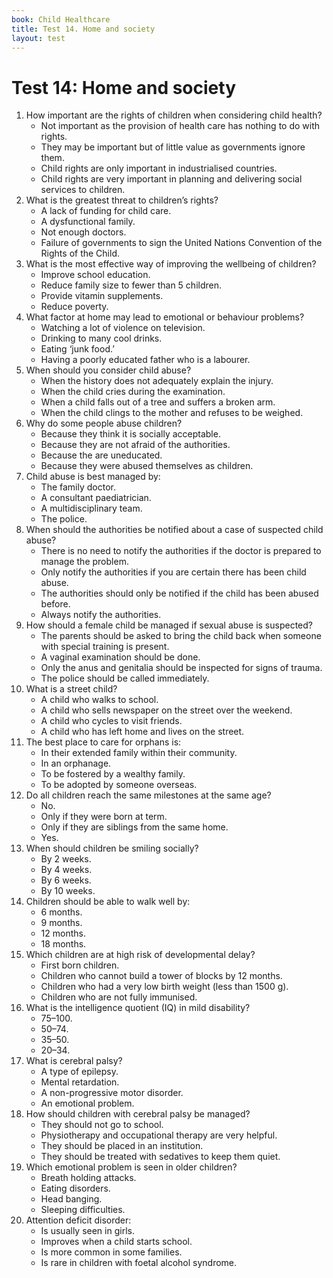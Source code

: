```yaml
---
book: Child Healthcare
title: Test 14. Home and society
layout: test
---
```


# Test 14: Home and society

1.	How important are the rights of children when considering child health?
	-	Not important as the provision of health care has nothing to do with rights.
	-	They may be important but of little value as governments ignore them.
	-	Child rights are only important in industrialised countries.
	+	Child rights are very important in planning and delivering social services to children.
2.	What is the greatest threat to children’s rights?
	-	A lack of funding for child care.
	+	A dysfunctional family.
	-	Not enough doctors.
	-	Failure of governments to sign the United Nations Convention of the Rights of the Child.
3.	What is the most effective way of improving the wellbeing of children?
	-	Improve school education.
	-	Reduce family size to fewer than 5 children.
	-	Provide vitamin supplements.
	+	Reduce poverty.
4.	What factor at home may lead to emotional or behaviour problems?
	+	Watching a lot of violence on television.
	-	Drinking to many cool drinks.
	-	Eating ‘junk food.’
	-	Having a poorly educated father who is a labourer.
5.	When should you consider child abuse?
	+	When the history does not adequately explain the injury.
	-	When the child cries during the examination.
	-	When a child falls out of a tree and suffers a broken arm.
	-	When the child clings to the mother and refuses to be weighed.
6.	Why do some people abuse children?
	-	Because they think it is socially acceptable.
	-	Because they are not afraid of the authorities.
	-	Because the are uneducated.
	+	Because they were abused themselves as children.
7.	Child abuse is best managed by:
	-	The family doctor.
	-	A consultant paediatrician.
	+	A multidisciplinary team.
	-	The police.
8.	When should the authorities be notified about a case of suspected child abuse?
	-	There is no need to notify the authorities if the doctor is prepared to manage the problem.
	-	Only notify the authorities if you are certain there has been child abuse.
	-	The authorities should only be notified if the child has been abused before.
	+	Always notify the authorities.
9.	How should a female child be managed if sexual abuse is suspected?
	-	The parents should be asked to bring the child back when someone with special training is present.
	-	A vaginal examination should be done.
	+	Only the anus and genitalia should be inspected for signs of trauma. 
	-	The police should be called immediately.
10.	What is a street child?
	-	A child who walks to school.
	-	A child who sells newspaper on the street over the weekend.
	-	A child who cycles to visit friends.
	+	A child who has left home and lives on the street.
11.	The best place to care for orphans is:
	+	In their extended family within their community.
	-	In an orphanage.
	-	To be fostered by a wealthy family.
	-	To be adopted by someone overseas.
12.	Do all children reach the same milestones at the same age?
	+	No.
	-	Only if they were born at term.
	-	Only if they are siblings from the same home.
	-	Yes.
13.	When should children be smiling socially?
	-	By 2 weeks.
	-	By 4 weeks.
	+	By 6 weeks.
	-	By 10 weeks.
14.	Children should be able to walk well by:
	-	6 months.
	-	9 months.
	-	12 months.
	+	18 months.
15.	Which children are at high risk of developmental delay?
	-	First born children.
	-	Children who cannot build a tower of blocks by 12 months.
	+	Children who had a very low birth weight (less than 1500 g).
	-	Children who are not fully immunised.
16.	What is the intelligence quotient (IQ) in mild disability?
	-	75–100.	
	+	50–74.	
	-	35–50.	
	-	20–34.	
17.	What is cerebral palsy?
	-	A type of epilepsy.
	-	Mental retardation.
	+	A non-progressive motor disorder.
	-	An emotional problem.
18.	How should children with cerebral palsy be managed?
	-	They should not go to school.
	+	Physiotherapy and occupational therapy are very helpful.
	-	They should be placed in an institution.
	-	They should be treated with sedatives to keep them quiet.
19.	Which emotional problem is seen in older children?
	-	Breath holding attacks.
	+	Eating disorders.
	-	Head banging.
	-	Sleeping difficulties.
20.	Attention deficit disorder:
	-	Is usually seen in girls.
	-	Improves when a child starts school.
	+	Is more common in some families.
	-	Is rare in children with foetal alcohol syndrome.
